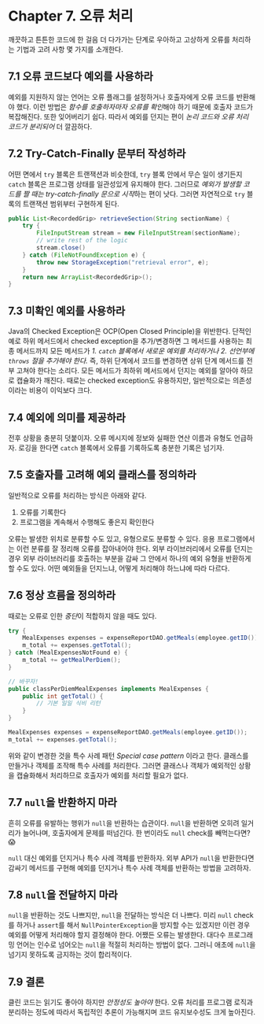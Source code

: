 # Chapter 7. 오류 처리
깨끗하고 튼튼한 코드에 한 걸음 더 다가가는 단계로 우아하고 고상하게 오류를 처리하는 기법과 고려 사항 몇 가지를 소개한다.

## 7.1 오류 코드보다 예외를 사용하라
예외를 지원하지 않는 언어는 오류 플래그를 설정하거나 호출자에게 오류 코드를 반환해야 했다. 이런 방법은 *함수를 호출하자마자 오류를 확인*해야 하기 때문에 호출자 코드가 복잡해진다. 또한 잊어버리기 쉽다. 따라서 예외를 던지는 편이 *논리 코드와 오류 처리 코드가 분리되어* 더 깔끔하다.

## 7.2 Try-Catch-Finally 문부터 작성하라
어떤 면에서 `try` 블록은 트랜잭션과 비슷한데, `try` 블록 안에서 무슨 일이 생기든지 `catch` 블록은 프로그램 상태를 일관성있게 유지해야 한다. 그러므로 *예외가 발생할 코드를 짤 때는 try-catch-finally 문으로 시작*하는 편이 낫다. 그러면 자연적으로 `try` 블록의 트랜잭션 범위부터 구현하게 된다.

```java
public List<RecordedGrip> retrieveSection(String sectionName) {
    try {
        FileInputStream stream = new FileInputStream(sectionName);
        // write rest of the logic
        stream.close()
    } catch (FileNotFoundException e) {
        throw new StorageException("retrieval error", e);
    }
    return new ArrayList<RecordedGrip>();
}
```

## 7.3 미확인 예외를 사용하라
Java의 Checked Exception은 OCP(Open Closed Principle)을 위반한다. 단적인 예로 하위 메서드에서 checked exception을 추가/변경하면 그 메서드를 사용하는 최종 메서드까지 모든 메서드가 *1. `catch` 블록에서 새로운 예외를 처리하거나 2. 선언부에 `throws` 절을 추가해야 한다.* 즉, 하위 단계에서 코드를 변경하면 상위 단계 메서드를 전부 고쳐야 한다는 소리다. 모든 메서드가 최하위 메서드에서 던지는 예외를 알아야 하므로 캡슐화가 깨진다. 때로는 checked exception도 유용하지만, 일반적으로는 의존성이라는 비용이 이익보다 크다.

## 7.4 예외에 의미를 제공하라
전후 상황을 충분히 덧붙이자. 오류 메시지에 정보와 실패한 연산 이름과 유형도 언급하자. 로깅을 한다면 `catch` 블록에서 오류를 기록하도록 충분한 기록은 넘기자.

## 7.5 호출자를 고려해 예외 클래스를 정의하라
일반적으로 오류를 처리하는 방식은 아래와 같다.
1. 오류를 기록한다
2. 프로그램을 계속해서 수행해도 좋은지 확인한다

오류는 발생한 위치로 분류할 수도 있고, 유형으로도 분류할 수 있다. 응용 프로그램에서는 이런 분류를 잘 정리해 오류를 잡아내어야 한다. 외부 라이브러리에서 오류를 던지는 경우 외부 라이브러리를 호출하는 부분을 감싸 그 안에서 하나의 예외 유형을 반환하게 할 수도 있다. 어떤 예외들을 던지느냐, 어떻게 처리해야 하느냐에 따라 다르다.

## 7.6 정상 흐름을 정의하라
때로는 오류로 인한 *중단*이 적합하지 않을 때도 있다.

```java
try {
    MealExpenses expenses = expenseReportDAO.getMeals(employee.getID());
    m_total += expenses.getTotal();
} catch (MealExpensesNotFound e) {
    m_total += getMealPerDiem();
}

// 바꾸자!
public classPerDiemMealExpenses implements MealExpenses {
    public int getTotal() {
        // 기본 일일 식비 리턴
    }
}

MealExpenses expenses = expenseReportDAO.getMeals(employee.getID());
m_total += expenses.getTotal();
```

위와 같이 변경한 것을 특수 사례 패턴 *Special case pattern* 이라고 한다. 클래스를 만들거나 객체를 조작해 특수 사례를 처리한다. 그러면 클래스나 객체가 예외적인 상황을 캡슐화해서 처리하므로 호출자가 예외를 처리할 필요가 없다.

## 7.7 `null`을 반환하지 마라
흔히 오류를 유발하는 행위가 `null`을 반환하는 습관이다. `null`을 반환하면 오히려 일거리가 늘어나며, 호출자에게 문제를 떠넘긴다. 한 번이라도 `null` check를 빼먹는다면? :scream:

`null` 대신 예외를 던지거나 특수 사례 객체를 반환하자. 외부 API가 `null`을 반환한다면 감싸기 메서드를 구현해 예외를 던지거나 특수 사례 객체를 반환하는 방법을 고려하자.

## 7.8 `null`을 전달하지 마라
`null`을 반환하는 것도 나쁘지만, `null`을 전달하는 방식은 더 나쁘다. 미리 `null` check를 하거나 `assert`를 해서 `NullPointerException`을 방지할 수는 있겠지만 이런 경우 예외를 어떻게 처리해야 할지 결정해야 한다. 어쨌든 오류는 발생한다. 대다수 프로그래밍 언어는 인수로 넘어오는 `null`을 적절히 처리하는 방법이 없다. 그러니 애초에 `null`을 넘기지 못하도록 금지하는 것이 합리적이다.

## 7.9 결론
클린 코드는 읽기도 좋아야 하지만 *안정성도 높아야* 한다. 오류 처리를 프로그램 로직과 분리하는 정도에 따라서 독립적인 추론이 가능해지며 코드 유지보수성도 크게 높아진다.
